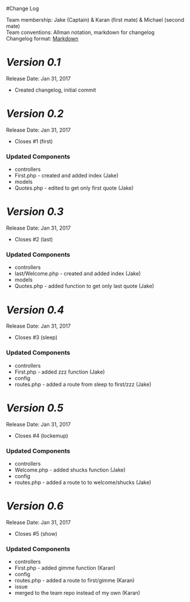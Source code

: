 #Change Log

Team membership:  Jake (Captain) & Karan (first mate) & Michael (second mate)  
Team conventions: Allman notation, markdown for changelog  
Changelog format: [Markdown](https://github.com/adam-p/markdown-here/wiki/Markdown-Cheatsheet) 

# *Version 0.1*
Release Date: Jan 31, 2017

- Created changelog, initial commit



# *Version 0.2*
Release Date: Jan 31, 2017

- Closes #1 (first)

### Updated Components 
- controllers 
 - First.php - created and added index (Jake)
- models
 - Quotes.php - edited to get only first quote (Jake)



# *Version 0.3*
Release Date: Jan 31, 2017

- Closes #2 (last)

### Updated Components 
- controllers 
 - last/Welcome.php - created and added index (Jake)
- models
 - Quotes.php - added function to get only last quote (Jake)
 


# *Version 0.4*
Release Date: Jan 31, 2017

- Closes #3 (sleep)

### Updated Components 
- controllers 
 - First.php - added zzz function (Jake)
- config
 - routes.php - added a route from sleep to first/zzz (Jake)



# *Version 0.5*
Release Date: Jan 31, 2017

- Closes #4 (lockemup)

### Updated Components 
- controllers 
 - Welcome.php - added shucks function (Jake)
- config
 - routes.php - added a route to to welcome/shucks (Jake)



# *Version 0.6*
Release Date: Jan 31, 2017

- Closes #5 (show)

### Updated Components 
- controllers 
 - First.php - added gimme function (Karan)
- config
 - routes.php - added a route to first/gimme (Karan)
- issue
 - merged to the team repo instead of my own (Karan)  
